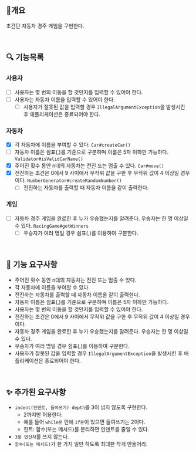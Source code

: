 ## 🚗개요
초간단 자동차 경주 게임을 구현한다.

<br/>

## 🔍 기능목록
### 사용자
- [ ] 사용자는 몇 번의 이동을 할 것인지를 입력할 수 있어야 한다.
- [ ] 사용자는 자동차 이름을 입력할 수 있어야 한다.
  - [ ] 사용자가 잘못된 값을 입력할 경우 `IllegalArgumentException`을 발생시킨 후 애플리케이션은 종료되어야 한다.

### 자동차
- [x] 각 자동차에 이름을 부여할 수 있다. `Car#createCar()`
- [ ] 자동차 이름은 쉼표(,)를 기준으로 구분하며 이름은 5자 이하만 가능하다. `Validator#isValidCarName()`
- [x] 주어진 횟수 동안 n대의 자동차는 전진 또는 멈출 수 있다. `Car#move()`
- [x] 전진하는 조건은 0에서 9 사이에서 무작위 값을 구한 후 무작위 값이 4 이상일 경우이다. `NumberGenerator#createRandomNumber()`
  - [ ] 전진하는 자동차를 출력할 때 자동차 이름을 같이 출력한다.

### 게임
- [ ] 자동차 경주 게임을 완료한 후 누가 우승했는지를 알려준다. 우승자는 한 명 이상일 수 있다. `RacingGame#getWinners`
  - [ ] 우승자가 여러 명일 경우 쉼표(,)를 이용하여 구분한다.

<br/>

## 🚀 기능 요구사항
- 주어진 횟수 동안 n대의 자동차는 전진 또는 멈출 수 있다.
- 각 자동차에 이름을 부여할 수 있다.
- 전진하는 자동차를 출력할 때 자동차 이름을 같이 출력한다.
- 자동차 이름은 쉼표(,)를 기준으로 구분하며 이름은 5자 이하만 가능하다.
- 사용자는 몇 번의 이동을 할 것인지를 입력할 수 있어야 한다.
- 전진하는 조건은 0에서 9 사이에서 무작위 값을 구한 후 무작위 값이 4 이상일 경우이다.
- 자동차 경주 게임을 완료한 후 누가 우승했는지를 알려준다. 우승자는 한 명 이상일 수 있다.
- 우승자가 여러 명일 경우 쉼표(,)를 이용하여 구분한다.
- 사용자가 잘못된 값을 입력할 경우 `IllegalArgumentException`을 발생시킨 후 애플리케이션은 종료되어야 한다.

<br/>

## ✨ 추가된 요구사항
- `indent(인덴트, 들여쓰기) depth`를 3이 넘지 않도록 구현한다.
  - 2까지만 허용한다.
  - 예를 들어 `while문` 안에 `if문`이 있으면 들여쓰기는 2이다.
  - 힌트: 함수(또는 메서드)를 분리하면 인덴트를 줄일 수 있다.
- `3항 연산자`를 쓰지 않는다.
- `함수(또는 메서드)`가 한 가지 일만 하도록 최대한 작게 만들어라. 